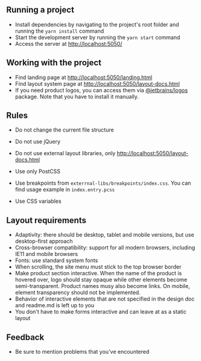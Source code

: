 ## Running a project
- Install dependencies by navigating to the project's root folder and running the `yarn install` command
- Start the development server by running the `yarn start` command
- Access the server at [http://localhost:5050/](http://localhost:5050/)

## Working with the project
- Find landing page at [http://localhost:5050/landing.html](http://localhost:5050/landing.html)
- Find layout system page at [http://localhost:5050/layout-docs.html](http://localhost:5050/layout-docs.html)
- If you need product logos, you can access them via [@jetbrains/logos](https://www.npmjs.com/package/@jetbrains/logos) package. Note that you have to install it manually.

## Rules
- Do not change the current file structure
- Do not use jQuery
- Do not use external layout libraries, only [http://localhost:5050/layout-docs.html](http://localhost:5050/layout-docs.html)


- Use only PostCSS
- Use breakpoints from `exterrnal-libs/breakpoints/index.css`. You can find usage example in `index.entry.pcss`
- Use CSS variables

## Layout requirements 
- Adaptivity: there should be desktop, tablet and mobile versions, but use desktop-first approach
- Cross-browser compatibility: support for all modern browsers, including IE11 and mobile browsers
- Fonts: use standard system fonts
- When scrolling, the site menu must stick to the top browser border
- Make product section interactive. When the name of the product is hovered over, logo should stay opaque while other elements become semi-transparent. Product names musy also become links. On mobile, element transparency should not be implemented. 
- Behavior of interactive elements that are not specified in the design doc and readme.md is left up to you
- You don't have to make forms interactive and can leave at as a static layout

## Feedback
- Be sure to mention problems that you've encountered